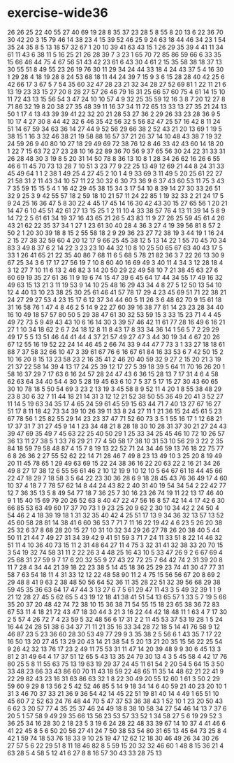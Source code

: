 # exercise-wide36
26
26
25
22
40
55
27
40
69
19
28
8
35
37
23
28
5
8
55
8
20
13
6
22
36
70
30
42
20
3
15
79
46
14
38
23
4
15
39
52
46
25
9
24
63
18
44
46
34
23
1
54
35
24
35
8
5
13
18
57
32
67
1
20
10
39
41
63
43
15
1
26
29
35
39
4
41
11
34
61
11
43
6
38
11
5
16
25
21
26
28
39
7
3
23
1
65
70
72
85
86
59
66
6
33
35
15
66
46
44
75
4
67
56
51
43
42
23
61
6
43
30
4
61
2
15
35
58
38
18
37
13
30
55
51
8
49
55
23
26
19
76
30
11
29
34
24
44
33
18
4
24
43
37
5
4
16
30
1
29
28
4
18
19
28
8
24
53
68
18
11
44
24
39
7
15
9
3
6
15
28
28
40
42
25
6
42
66
17
3
67
5
7
54
35
60
32
47
28
23
21
32
34
28
27
52
69
81
1
22
11
21
6
13
19
23
33
15
27
20
8
28
27
57
26
46
79
16
31
25
66
57
60
75
4
61
14
15
10
11
72
43
13
15
56
54
3
47
24
10
10
57
4
9
32
25
35
59
12
16
3
8
7
20
12
27
8
71
86
32
19
8
20
38
27
35
48
39
11
16
37
34
11
72
65
13
33
13
27
35
21
24
13
50
1
17
4
13
43
39
39
41
22
32
20
21
28
53
27
36
2
29
26
33
23
28
36
9
5
10
17
4
27
30
8
44
42
32
6
46
35
42
56
32
5
56
82
47
25
57
16
42
8
11
24
51
14
67
59
34
63
36
14
27
44
9
52
56
29
66
38
2
52
43
21
20
13
69
1
19
5
38
15
1
16
3
32
46
38
21
19
58
88
16
57
37
21
26
37
14
10
48
43
38
7
19
32
24
59
26
9
40
80
10
27
18
29
49
69
72
38
76
12
8
46
33
42
43
60
14
18
20
1
22
7
15
63
72
27
23
28
10
16
22
89
36
70
56
9
37
65
56
30
24
22
31
33
31
26
28
48
30
3
19
8
5
20
31
14
50
78
8
36
13
10
8
1
28
34
26
62
16
26
6
55
46
6
11
45
70
73
13
28
7
10
51
3
23
77
9
22
25
13
49
12
69
21
44
8
24
31
33
45
49
64
1
1
2
38
1
49
25
4
27
45
2
10
1
4
9
33
69
3
11
49
5
20
25
61
22
27
21
58
31
2
11
43
34
10
57
11
22
30
32
6
30
73
36
9
6
37
43
60
53
11
75
3
43
7
35
59
15
15
5
4
1
16
42
29
45
38
15
34
3
17
54
10
8
39
14
27
30
33
26
51
32
9
25
3
9
42
55
57
18
2
59
18
10
21
57
11
24
22
85
1
19
32
33
2
21
24
17
5
9
24
25
16
36
47
5
8
30
22
4
45
17
45
14
16
30
42
43
30
15
27
65
56
1
20
21
14
47
6
10
45
51
42
61
27
13
15
25
1
2
11
10
4
33
38
57
76
4
13
11
39
14
5
8
9
14
72
2
5
61
61
34
19
37
16
43
65
21
26
5
43
83
11
9
27
26
25
59
45
61
4
26
43
21
62
22
35
37
34
1
27
1
23
61
30
40
28
4
36
3
27
4
19
39
56
81
8
57
2
50
2
1
20
30
39
18
8
15
2
55
58
18
2
9
29
36
23
27
72
38
19
3
44
19
1
16
24
2
15
27
38
32
59
60
4
20
12
17
9
66
25
45
38
12
5
13
14
22
1
55
70
45
70
34
83
3
49
8
37
6
2
14
22
3
23
23
10
44
32
10
8
10
25
50
65
67
63
40
43
17
5
33
1
26
41
65
21
22
35
40
86
7
68
11
6
5
68
5
78
21
82
36
3
7
22
26
13
30
9
67
25
34
3
6
17
17
27
56
19
7
10
8
60
40
16
69
49
3
40
11
4
34
3
12
28
18
4
3
12
27
7
10
11
6
13
2
46
82
3
14
20
50
29
22
49
58
10
7
21
38
45
63
27
6
60
69
19
35
27
61
36
11
9
19
6
74
15
47
39
6
45
64
17
44
34
55
17
49
16
32
49
63
15
13
21
3
11
19
53
9
14
10
25
48
16
29
43
34
4
8
27
5
12
50
13
54
10
12
4
40
13
10
23
38
25
30
25
61
46
41
57
78
17
29
4
23
45
69
51
71
22
38
21
24
27
29
27
53
4
23
15
17
6
12
37
34
44
60
5
11
26
3
6
48
62
70
9
15
61
18
31
16
58
76
1
47
4
8
46
2
5
14
9
22
27
60
39
16
38
77
81
14
23
23
28
34
40
16
10
49
18
57
57
80
50
5
29
38
47
61
30
32
53
59
15
3
33
15
23
71
4
4
45
49
72
73
5
9
49
43
43
10
6
16
14
30
3
39
57
46
42
11
61
77
28
16
49
6
16
21
27
1
10
34
18
62
2
6
7
24
18
12
8
11
8
43
17
8
33
34
36
14
1
56
5
7
2
29
29
49
17
5
5
13
51
46
44
41
44
4
37
21
57
49
27
47
3
44
30
19
34
4
67
20
26
67
12
55
16
19
52
22
24
14
46
45
2
66
74
33
9
44
47
7
73
3
1
33
27
18
18
61
88
7
37
58
32
66
10
47
3
39
61
67
76
6
16
67
61
84
16
33
53
6
7
42
50
15
2
10
16
20
8
15
13
23
58
23
2
16
35
41
2
46
20
40
59
32
9
27
2
15
20
21
3
19
21
37
22
58
14
39
4
13
17
24
25
39
12
17
27
5
39
18
39
5
64
11
70
16
26
20
1
58
16
37
29
7
17
63
6
16
24
57
28
24
47
43
6
36
15
28
13
7
17
31
4
6
4
58
62
63
64
34
40
54
4
30
5
28
19
45
63
6
10
7
5
37
5
17
15
27
30
43
60
65
30
10
78
18
5
50
54
69
3
23
2
13
19
3
45
58
8
9
52
11
4
20
1
8
55
38
48
29
23
8
30
6
32
7
11
44
18
21
14
31
3
12
12
21
52
38
50
55
36
49
20
41
3
52
27
11
14
5
19
63
34
35
17
4
65
24
59
61
45
59
15
63
44
71
7
40
13
27
67
16
27
51
17
8
11
18
42
73
34
39
10
26
39
11
33
8
24
27
11
1
21
36
15
24
45
61
5
23
67
78
56
1
25
82
55
29
14
23
23
37
47
71
52
60
73
3
5
1
55
16
17
1
12
68
21
17
37
31
7
31
27
45
9
14
1
23
34
48
21
8
28
18
30
10
28
31
37
30
21
27
24
43
39
47
69
35
49
7
45
63
22
25
40
50
29
1
25
33
34
25
45
46
10
72
10
26
57
36
13
11
27
38
5
1
33
76
29
21
77
4
50
58
17
38
10
31
53
10
56
29
3
22
2
35
84
18
59
79
58
48
87
4
15
7
8
19
13
22
52
71
24
34
46
59
13
76
18
22
75
77
6
8
26
36
2
27
55
52
62
22
14
71
28
46
7
49
8
23
13
49
10
3
25
20
8
19
49
20
11
45
78
65
1
29
49
63
69
15
22
24
38
36
16
22
20
63
22
2
16
21
34
26
49
8
27
17
38
12
6
55
56
61
46
2
10
12
19
9
10
12
10
5
64
67
61
18
44
45
66
22
47
18
29
7
18
58
3
5
64
22
23
30
36
28
6
9
18
28
45
43
76
36
49
17
4
60
10
37
4
18
7
7
78
57
62
14
8
44
24
43
82
2
40
31
40
19
54
34
54
2
22
42
77
12
7
36
35
13
5
8
49
54
77
18
7
36
25
7
30
16
23
26
74
19
11
22
13
17
46
40
9
1
15
40
15
69
79
20
26
52
63
8
40
47
22
47
56
16
8
57
42
14
4
17
42
6
30
66
85
53
63
49
60
17
37
70
73
1
9
23
25
20
9
62
2
30
10
34
42
2
24
50
4
54
46
2
4
18
39
19
18
1
31
32
35
40
42
4
25
51
17
13
9
34
36
32
13
57
13
52
45
60
58
28
81
14
38
41
6
60
36
53
7
71
7
11
16
22
19
42
4
6
23
5
26
20
38
25
32
6
37
8
68
28
20
15
27
10
31
10
32
34
29
26
27
78
26
20
38
40
5
44
50
11
21
44
7
49
27
31
34
39
42
9
41
51
59
3
71
7
24
11
33
51
8
22
14
46
32
51
11
4
10
36
40
73
15
11
2
31
48
64
27
11
4
75
3
32
31
41
32
38
33
20
70
15
3
54
19
32
74
58
31
11
2
22
26
3
4
48
25
16
43
10
5
33
47
26
9
2
6
67
69
4
25
68
31
27
59
9
7
17
6
20
32
55
9
27
43
22
72
25
7
64
42
74
2
31
39
20
8
11
7
28
4
34
44
21
39
18
22
23
38
5
14
45
18
36
25
29
23
74
41
30
47
77
31
58
7
63
54
18
11
4
31
33
12
12
22
48
58
90
11
2
4
75
15
56
56
67
20
8
69
2
29
48
8
41
9
63
2
38
48
50
56
64
52
36
11
35
28
22
51
32
39
56
68
29
38
59
45
35
36
63
64
17
47
44
3
13
27
6
7
5
61
29
47
11
43
3
5
49
32
39
1
1
9
21
12
28
27
45
5
62
65
5
43
19
12
18
41
38
41
51
54
13
65
57
1
33
5
7
19
5
66
35
20
37
20
48
42
74
72
38
10
15
36
38
71
54
55
15
18
23
65
38
36
72
83
67
53
11
4
18
21
72
43
47
18
30
44
3
21
3
16
22
44
42
18
48
11
1
63
4
7
17
30
2
5
57
4
26
72
7
4
23
59
5
32
48
56
6
17
31
2
2
11
45
53
37
53
19
28
1
5
24
16
44
24
28
51
38
6
34
37
71
11
21
35
16
33
34
28
72
18
5
14
41
76
58
9
12
46
87
23
5
23
36
60
28
30
53
49
77
29
9
3
35
38
2
5
56
6
1
43
35
7
17
22
16
50
13
20
27
45
13
29
20
43
14
21
38
54
5
20
13
21
20
35
15
56
22
25
54
9
26
42
32
13
76
17
23
2
49
11
75
53
31
11
47
14
20
39
48
9
9
30
6
45
13
3
81
2
31
49
64
4
17
37
51
12
65
5
43
13
35
24
79
30
13
4
3
5
45
58
4
42
17
76
80
25
5
8
11
55
63
75
13
19
63
19
29
37
24
45
11
61
54
2
20
54
5
64
15
3
50
33
48
23
66
33
43
86
60
70
11
43
18
59
22
48
65
11
35
14
48
62
21
22
41
9
22
29
82
43
23
16
31
63
86
63
32
1
8
22
30
49
20
55
12
60
1
61
3
50
2
29
59
60
9
29
8
13
56
2
5
42
52
46
85
5
14
9
18
34
14
6
40
59
21
40
23
20
10
1
31
3
46
70
37
33
21
36
9
36
54
42
14
45
22
51
19
81
40
14
4
49
1
65
51
10
45
60
7
2
52
63
24
76
48
44
70
5
47
37
53
36
38
43
1
52
10
1
23
20
50
43
6
62
3
20
57
77
4
35
25
37
46
24
49
18
8
38
10
58
34
27
54
46
14
13
7
37
6
20
5
1
57
58
9
49
29
35
66
13
56
23
53
57
33
52
1
34
58
27
5
6
19
29
52
3
36
25
34
16
28
30
2
18
23
5
3
19
6
24
28
22
48
33
39
67
14
10
37
4
41
46
6
41
22
45
8
5
6
50
20
56
27
41
24
7
50
38
53
54
80
31
65
13
45
64
73
25
8
4
42
1
59
74
18
53
76
18
33
9
10
25
19
47
12
62
12
18
30
46
49
26
34
30
26
27
57
5
6
22
29
51
8
11
18
46
82
8
5
59
15
20
32
32
46
60
1
48
8
15
36
21
4
63
28
5
4
58
5
12
41
6
27
8
8
16
57
30
43
33
28
75
13
